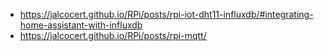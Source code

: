 
* <https://jalcocert.github.io/RPi/posts/rpi-iot-dht11-influxdb/#integrating-home-assistant-with-influxdb>
* <https://jalcocert.github.io/RPi/posts/rpi-mqtt/>